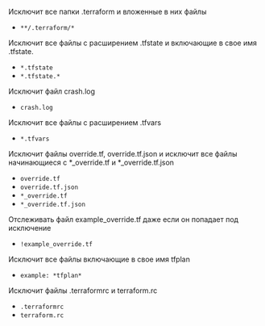 Исключит все папки .terraform и вложенные в них файлы
  * `**/.terraform/*`

Исключит все файлы с расширением .tfstate и включающие в свое имя .tfstate.
  * `*.tfstate`
  * `*.tfstate.*`

Исключит файл crash.log
  * `crash.log`


Исключит все файлы с расширением .tfvars
  * `*.tfvars`

Исключит файлы override.tf, override.tf.json
и исключит все файлы начинающиеся с *_override.tf и *_override.tf.json
  * `override.tf`
  * `override.tf.json`
  * `*_override.tf`
  * `*_override.tf.json`

Отслеживать файл example_override.tf даже если он попадает под исключение
  * `!example_override.tf`

Исключит все файлы включающие в свое имя tfplan
  * `example: *tfplan*`

Исключит файлы .terraformrc и terraform.rc
  * `.terraformrc`
  * `terraform.rc`
